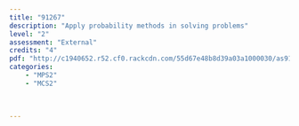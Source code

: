 ```yaml
---
title: "91267"
description: "Apply probability methods in solving problems"
level: "2"
assessment: "External"
credits: "4"
pdf: "http://c1940652.r52.cf0.rackcdn.com/55d67e48b8d39a03a1000030/as91267.pdf"
categories:
    - "MPS2"
    - "MCS2"
    
    
    
---
```

